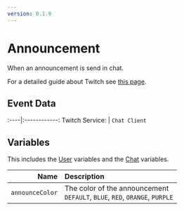 ```yaml
---
version: 0.1.9
---
```


# Announcement
When an announcement is send in chat.

For a detailed guide about Twitch see [this page](/Platforms/Twitch).

## Event Data
:----|:------------:
Twitch Service: | `Chat Client`

## Variables
This includes the [User](/Variables/User-Variables) variables and the [Chat](/Variables/Chat-Variables) variables.

Name | Description
----:|:------------
`announceColor` | The color of the announcement <br> `DEFAULT`, `BLUE`, `RED`, `ORANGE`, `PURPLE`